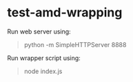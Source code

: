 test-amd-wrapping
=================

Run web server using:

> python -m SimpleHTTPServer 8888

Run wrapper script using:

> node index.js